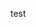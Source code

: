 [//]: # " This is not really a copyright, but it will be replaced by the real copyright. "

[//]: # "  "
[//]: # " This is another comment. "
[//]: # "  "
test
